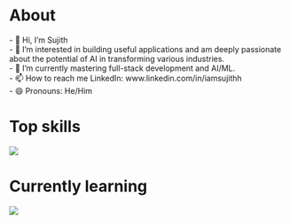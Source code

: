 <h1>About</h1>
- 👋 Hi, I’m Sujith <br>
- 📌 I’m interested in building useful applications and am deeply passionate about the potential of AI in transforming various industries. <br>
- 🌱 I’m currently mastering full-stack development and AI/ML.  <br>
- 📫 How to reach me LinkedIn: www.linkedin.com/in/iamsujithh <br>
- 😄 Pronouns: He/Him <br>

<h1>Top skills</h1>
<p>
  <a href="https://skillicons.dev">
    <img src="https://skillicons.dev/icons?i=html,css,js,react,tailwind,typescript,python" />
  </a>
</p>

<h1>Currently learning</h1>
<a href="https://skillicons.dev">
    <img src="https://skillicons.dev/icons?i=angular" />
  </a>

<!---
lambdaYouth/lambdaYouth is a ✨ special ✨ repository because its `README.md` (this file) appears on your GitHub profile.
You can click the Preview link to take a look at your changes.
--->
